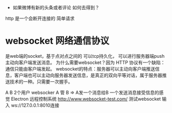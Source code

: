- 如果微博有新的头条或者评论 如何去得到？

http 是一个会断开连接的 简单请求

# websocket  网络通信协议
是web端的socket，基于点对点之间的 可以tcp持久化，
可以进行服务器端push 主动向客户端发送消息。
为什么需要websocket？因为 HTTP 协议有一个缺陷：通信只能由客户端发起。
websocket的特点：服务器可以主动向客户端推送信息，客户端也可以主动向服务器发送信息，是真正的双向平等对话，属于服务器推送技术的一种。只需要一次握手。

A     B     2个用户  websocker
A  管  B => A发一个消息给B 一个发送消息接受信息的感觉
Electron 远程控制系统 
http://www.websocket-test.com/  测试websocket 输入 ws://127.0.0.1:8010连接